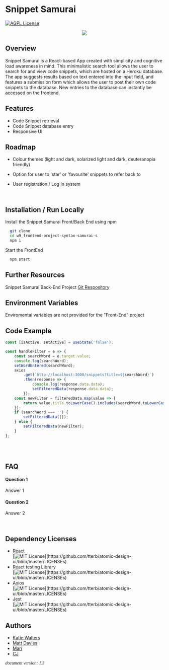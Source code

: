 # Snippet Samurai

[![AGPL License](https://img.shields.io/badge/license-AGPL-blue.svg)](http://www.gnu.org/licenses/agpl-3.0)

<div style="text-align:center"><img src="https://i.imgur.com/xYKiF06.png" /></div>

## Overview

Snippet Samurai is a React-based App created with simplicity and cognitive load awareness in mind. This minimalistic search tool allows the user to search for and view code snippets, which are hosted on a Heroku database. The app suggests results based on text entered into the input field, and features a submission form which allows the user to post their own code snippets to the database. New entries to the database can instantly be accessed on the frontend.
<br>

## Features

- Code Snippet retrieval
- Code Snippet database entry
- Responsive UI
  <br>

## Roadmap

- Colour themes (light and dark, solarized light and dark, deuteranopia friendly)
- Option for user to 'star' or 'favourite' snippets to refer back to
- User registration / Log In system

  <br>

## Installation / Run Locally

Install the Snippet Samurai Front/Back End using npm

```bash
  git clone
  cd w9_frontend-project-syntax-samurai-s
  npm i
```

Start the FrontEnd

```bash
  npm start
```

## Further Resources

Snippet Samurai Back-End Project [Git Respository](https://github.com/SchoolOfCode/w9_backend-project-syntax-samurai-s)
<br>

## Environment Variables

Enviromental variables are not provided for the "Front-End" project
<br>

## Code Example

```javascript
const [isActive, setActive] = useState('false');

const handleFilter = e => {
	const searchWord = e.target.value;
	console.log(searchWord);
	setWordEntered(searchWord);
	axios
		.get(`http://localhost:3000/snippets?title=${searchWord}`)
		.then(response => {
			console.log(response.data.data);
			setFilteredData(response.data.data);
		});
	const newFilter = filteredData.map(value => {
		return value.title.toLowerCase().includes(searchWord.toLowerCase());
	});
	if (searchWord === '') {
		setFilteredData([]);
	} else {
		setFilteredData(newFilter);
	}
};
```

<br>
<br>

## FAQ

#### Question 1

Answer 1

#### Question 2

Answer 2

<br>

## Dependency Licenses

- React
  <br>
  [![MIT License](https://img.shields.io/apm/l/atomic-design-ui.svg?)](https://github.com/tterb/atomic-design-ui/blob/master/LICENSEs)
- React testing Library
  <br>
  [![MIT License](https://img.shields.io/apm/l/atomic-design-ui.svg?)](https://github.com/tterb/atomic-design-ui/blob/master/LICENSEs)
- Axios
  <br>
  [![MIT License](https://img.shields.io/apm/l/atomic-design-ui.svg?)](https://github.com/tterb/atomic-design-ui/blob/master/LICENSEs)
- Jest
  <br>
  [![MIT License](https://img.shields.io/apm/l/atomic-design-ui.svg?)](https://github.com/tterb/atomic-design-ui/blob/master/LICENSEs)

## Authors

- [Katie Walters](https://github.com/KatieClarinet)
- [Matt Davies](https://github.com/DevMattDavies)
- [Mari](https://github.com/wisteria-hawthorn)
- [CJ](https://www.https://github.com/Esva)

<span style="font-family:Papyrus; font-size:1em;">_document version: 1.3_</span>
